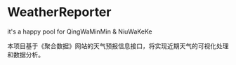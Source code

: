 # WeatherReporter
it's a happy pool for QingWaMinMin &amp; NiuWaKeKe

本项目基于《聚合数据》网站的天气预报信息接口，将实现近期天气的可视化处理和数据分析。
